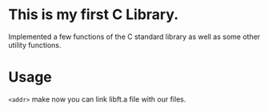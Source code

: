 # This is my first C Library.

Implemented a few functions of the C standard library as well as some other utility functions.

# Usage
`<addr>`
make 
now you can link libft.a file with our files.
